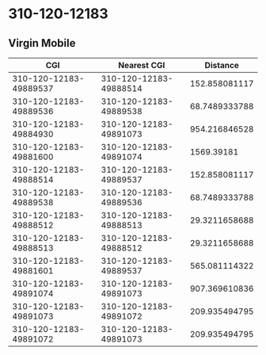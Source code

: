 # 310-120-12183
## Virgin Mobile


| CGI | Nearest CGI | Distance |
|-----|-------------|----------|
| 310-120-12183-49889537 | 310-120-12183-49888514 | 152.858081117 |
| 310-120-12183-49889536 | 310-120-12183-49889538 | 68.7489333788 |
| 310-120-12183-49884930 | 310-120-12183-49891073 | 954.216846528 |
| 310-120-12183-49881600 | 310-120-12183-49891074 | 1569.39181 |
| 310-120-12183-49888514 | 310-120-12183-49889537 | 152.858081117 |
| 310-120-12183-49889538 | 310-120-12183-49889536 | 68.7489333788 |
| 310-120-12183-49888512 | 310-120-12183-49888513 | 29.3211658688 |
| 310-120-12183-49888513 | 310-120-12183-49888512 | 29.3211658688 |
| 310-120-12183-49881601 | 310-120-12183-49889537 | 565.081114322 |
| 310-120-12183-49891074 | 310-120-12183-49891073 | 907.369610836 |
| 310-120-12183-49891073 | 310-120-12183-49891072 | 209.935494795 |
| 310-120-12183-49891072 | 310-120-12183-49891073 | 209.935494795 |
